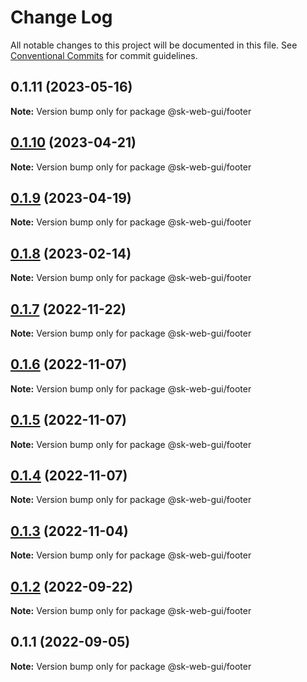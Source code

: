 # Change Log

All notable changes to this project will be documented in this file.
See [Conventional Commits](https://conventionalcommits.org) for commit guidelines.

## 0.1.11 (2023-05-16)

**Note:** Version bump only for package @sk-web-gui/footer

## [0.1.10](https://github.com/Sundsvallskommun/web-shared-components/compare/@sk-web-gui/footer@0.1.9...@sk-web-gui/footer@0.1.10) (2023-04-21)

**Note:** Version bump only for package @sk-web-gui/footer

## [0.1.9](https://github.com/Sundsvallskommun/web-shared-components/compare/@sk-web-gui/footer@0.1.8...@sk-web-gui/footer@0.1.9) (2023-04-19)

**Note:** Version bump only for package @sk-web-gui/footer

## [0.1.8](https://github.com/Sundsvallskommun/web-shared-components/compare/@sk-web-gui/footer@0.1.7...@sk-web-gui/footer@0.1.8) (2023-02-14)

**Note:** Version bump only for package @sk-web-gui/footer

## [0.1.7](https://github.com/Sundsvallskommun/web-shared-components/compare/@sk-web-gui/footer@0.1.6...@sk-web-gui/footer@0.1.7) (2022-11-22)

**Note:** Version bump only for package @sk-web-gui/footer

## [0.1.6](https://github.com/Sundsvallskommun/web-shared-components/compare/@sk-web-gui/footer@0.1.5...@sk-web-gui/footer@0.1.6) (2022-11-07)

**Note:** Version bump only for package @sk-web-gui/footer

## [0.1.5](https://github.com/Sundsvallskommun/web-shared-components/compare/@sk-web-gui/footer@0.1.4...@sk-web-gui/footer@0.1.5) (2022-11-07)

**Note:** Version bump only for package @sk-web-gui/footer

## [0.1.4](https://github.com/Sundsvallskommun/web-shared-components/compare/@sk-web-gui/footer@0.1.3...@sk-web-gui/footer@0.1.4) (2022-11-07)

**Note:** Version bump only for package @sk-web-gui/footer

## [0.1.3](https://github.com/Sundsvallskommun/web-shared-components/compare/@sk-web-gui/footer@0.1.2...@sk-web-gui/footer@0.1.3) (2022-11-04)

**Note:** Version bump only for package @sk-web-gui/footer

## [0.1.2](https://github.com/Sundsvallskommun/web-shared-components/compare/@sk-web-gui/footer@0.1.1...@sk-web-gui/footer@0.1.2) (2022-09-22)

**Note:** Version bump only for package @sk-web-gui/footer

## 0.1.1 (2022-09-05)

**Note:** Version bump only for package @sk-web-gui/footer
